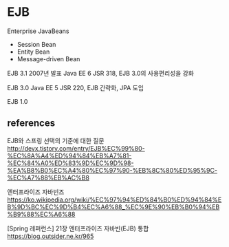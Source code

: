 # EJB
Enterprise JavaBeans

* Session Bean
* Entity Bean
* Message-driven Bean

EJB 3.1
2007년 발표
Java EE 6
JSR 318, EJB 3.0의 사용편리성을 강화

EJB 3.0
Java EE 5
JSR 220, EJB 간략화, JPA 도입

EJB 1.0

## references
EJB와 스프링 선택의 기준에 대한 질문
http://devx.tistory.com/entry/EJB%EC%99%80-%EC%8A%A4%ED%94%84%EB%A7%81-%EC%84%A0%ED%83%9D%EC%9D%98-%EA%B8%B0%EC%A4%80%EC%97%90-%EB%8C%80%ED%95%9C-%EC%A7%88%EB%AC%B8

엔터프라이즈 자바빈즈
https://ko.wikipedia.org/wiki/%EC%97%94%ED%84%B0%ED%94%84%EB%9D%BC%EC%9D%B4%EC%A6%88_%EC%9E%90%EB%B0%94%EB%B9%88%EC%A6%88

[Spring 레퍼런스] 21장 엔터프라이즈 자바빈(EJB) 통합
https://blog.outsider.ne.kr/965

